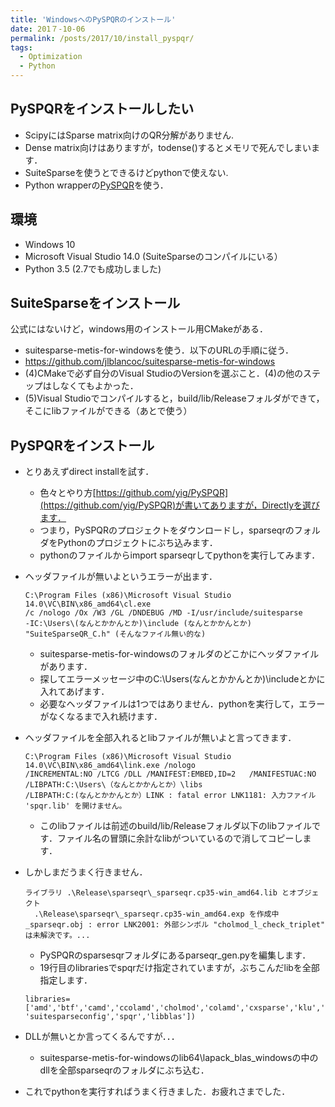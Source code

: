 ```yaml
---
title: 'WindowsへのPySPQRのインストール'
date: 201７-10-06
permalink: /posts/2017/10/install_pyspqr/
tags:
  - Optimization
  - Python
---
```


## PySPQRをインストールしたい

- ScipyにはSparse matrix向けのQR分解がありません.
- Dense matrix向けはありますが，todense()するとメモリで死んでしまいます．
- SuiteSparseを使うとできるけどpythonで使えない.
- Python wrapperの[PySPQR](https://github.com/yig/PySPQR)を使う．

## 環境
- Windows 10
- Microsoft Visual Studio 14.0 (SuiteSparseのコンパイルにいる）
- Python 3.5 (2.7でも成功しました)

## SuiteSparseをインストール
公式にはないけど，windows用のインストール用CMakeがある．
- suitesparse-metis-for-windowsを使う．以下のURLの手順に従う．
- https://github.com/jlblancoc/suitesparse-metis-for-windows
- (4)CMakeで必ず自分のVisual StudioのVersionを選ぶこと．(4)の他のステップはしなくてもよかった．
- (5)Visual Studioでコンパイルすると，build/lib/Releaseフォルダができて，そこにlibファイルができる（あとで使う）

## PySPQRをインストール
- とりあえずdirect installを試す．
  - 色々とやり方[https://github.com/yig/PySPQR](https://github.com/yig/PySPQR)が書いてありますが，Directlyを選びます．
  - つまり，PySPQRのプロジェクトをダウンロードし，sparseqrのフォルダをPythonのプロジェクトにぶち込みます．
  - pythonのファイルからimport sparseqrしてpythonを実行してみます．
- ヘッダファイルが無いよというエラーが出ます．
  ~~~
  C:\Program Files (x86)\Microsoft Visual Studio 14.0\VC\BIN\x86_amd64\cl.exe
  /c /nologo /Ox /W3 /GL /DNDEBUG /MD -I/usr/include/suitesparse
  -IC:\Users\(なんとかかんとか)\include (なんとかかんとか)
  "SuiteSparseQR_C.h" (そんなファイル無い的な)
  ~~~
  
  - suitesparse-metis-for-windowsのフォルダのどこかにヘッダファイルがあります．
  - 探してエラーメッセージ中のC:\Users\(なんとかかんとか)\includeとかに入れてあげます．
  - 必要なヘッダファイルは1つではありません．pythonを実行して，エラーがなくなるまで入れ続けます．
- ヘッダファイルを全部入れるとlibファイルが無いよと言ってきます．

  ~~~
  C:\Program Files (x86)\Microsoft Visual Studio 14.0\VC\BIN\x86_amd64\link.exe /nologo
  /INCREMENTAL:NO /LTCG /DLL /MANIFEST:EMBED,ID=2   /MANIFESTUAC:NO /LIBPATH:C:\Users\（なんとかかんとか）\libs
  /LIBPATH:C:(なんとかかんとか）LINK : fatal error LNK1181: 入力ファイル 'spqr.lib' を開けません。
  ~~~
  
  - このlibファイルは前述のbuild/lib/Releaseフォルダ以下のlibファイルです．ファイル名の冒頭に余計なlibがついているので消してコピーします．

- しかしまだうまく行きません．

  ~~~
  ライブラリ .\Release\sparseqr\_sparseqr.cp35-win_amd64.lib とオブジェクト
    .\Release\sparseqr\_sparseqr.cp35-win_amd64.exp を作成中
  _sparseqr.obj : error LNK2001: 外部シンボル "cholmod_l_check_triplet" は未解決です。...
  ~~~
  
  - PySPQRのsparsesqrフォルダにあるparseqr_gen.pyを編集します．
  - 19行目のlibrariesでspqrだけ指定されていますが，ぶちこんだlibを全部指定します．
  
  ~~~
  libraries=['amd','btf','camd','ccolamd','cholmod','colamd','cxsparse','klu','lapack','ldl','lumfpack','metis',
  'suitesparseconfig','spqr','libblas'])
  ~~~

- DLLが無いとか言ってくるんですが．．．

  - suitesparse-metis-for-windowsのlib64\lapack_blas_windowsの中のdllを全部sparseqrのフォルダにぶち込む．
  
- これでpythonを実行すればうまく行きました．お疲れさまでした．
